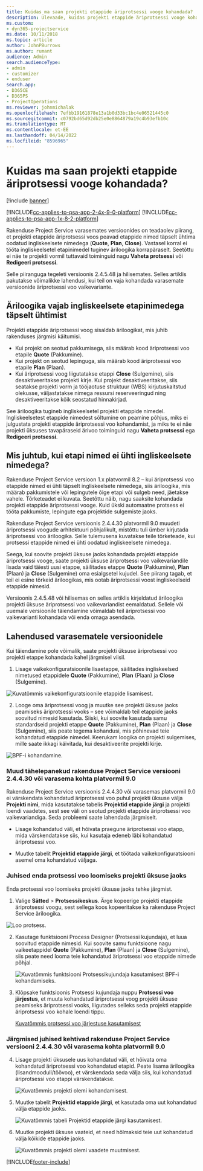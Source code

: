 ```yaml
---
title: Kuidas ma saan projekti etappide äriprotsessi vooge kohandada?
description: Ülevaade, kuidas projekti etappide äriprotsessi vooge kohandada.
ms.custom:
- dyn365-projectservice
ms.date: 10/11/2018
ms.topic: article
author: JohnPBurrows
ms.author: rumant
audience: Admin
search.audienceType:
- admin
- customizer
- enduser
search.app:
- D365CE
- D365PS
- ProjectOperations
ms.reviewer: johnmichalak
ms.openlocfilehash: 7efbb19161878e13a1b0d33bc1bc4e06521445c0
ms.sourcegitcommit: c0792bd65d92db25e0e8864879a19c4b93efb10c
ms.translationtype: MT
ms.contentlocale: et-EE
ms.lasthandoff: 04/14/2022
ms.locfileid: "8596965"
---
```

# <a name="how-do-i-customize-the-project-stages-business-process-flow"></a>Kuidas ma saan projekti etappide äriprotsessi vooge kohandada?

[!include [banner](../includes/psa-now-project-operations.md)]

[!INCLUDE[cc-applies-to-psa-app-2-4x-9-0-platform](../includes/cc-applies-to-psa-app-2-4x-9-0-platform.md)]
[!INCLUDE[cc-applies-to-psa-app-1x-8-2-platform](../includes/cc-applies-to-psa-app-1x-8-2-platform.md)]

Rakenduse Project Service varasemates versioonides on teadaolev piirang, et projekti etappide äriprotsessi voos peavad etappide nimed täpselt ühtima oodatud ingliskeelsete nimedega (**Quote**, **Plan**, **Close**). Vastasel korral ei tööta ingliskeelsetel etapinimedel tuginev äriloogika korrapäraselt. Seetõttu ei näe te projekti vormil tuttavaid toiminguid nagu **Vaheta protsessi** või **Redigeeri protsessi**. 

Selle piiranguga tegeleti versioonis 2.4.5.48 ja hilisemates. Selles artiklis pakutakse võimalikke lahendusi, kui teil on vaja kohandada varasemate versioonide äriprotsessi voo vaikevariante.  

## <a name="business-logic-requires-an-exact-match-with-english-stage-names"></a>Äriloogika vajab ingliskeelsete etapinimedega täpselt ühtimist

Projekti etappide äriprotsessi voog sisaldab äriloogikat, mis juhib rakenduses järgmisi käitumisi.
- Kui projekt on seotud pakkumisega, siis määrab kood äriprotsessi voo etapile **Quote** (Pakkumine).
- Kui projekt on seotud lepinguga, siis määrab kood äriprotsessi voo etapile **Plan** (Plaan).
- Kui äriprotsessi voog liigutatakse etappi **Close** (Sulgemine), siis desaktiveeritakse projekti kirje. Kui projekt desaktiveeritakse, siis seatakse projekti vorm ja tööjaotuse struktuur (WBS) kirjutuskaitstud olekusse, väljastatakse nimega ressursi reserveeringud ning desaktiveeritakse kõik seostatud hinnakirjad.

See äriloogika tugineb ingliskeelsetel projekti etappide nimedel. Ingliskeelsetest etappide nimedest sõltumine on peamine põhjus, miks ei julgustata projekti etappide äriprotsessi voo kohandamist, ja miks te ei näe projekti üksuses tavapäraseid ärivoo toiminguid nagu **Vaheta protsessi** ega **Redigeeri protsessi**.

## <a name="what-happens-if-the-stage-names-dont-match-the-english-names"></a>Mis juhtub, kui etapi nimed ei ühti ingliskeelsete nimedega?

Rakenduse Project Service versioon 1.x platvormil 8.2 – kui äriprotsessi voo etappide nimed ei ühti täpselt ingliskeelsete nimedega, siis äriloogika, mis määrab pakkumistele või lepingutele õige etapi või sulgeb need, jäetakse vahele. Tõrketeadet ei kuvata. Seetõttu näib, nagu saaksite kohandada projekti etappide äriprotsessi vooge. Kuid ükski automaatne protsess ei tööta pakkumiste, lepingute ega projektide sulgemiste jaoks.

Rakenduse Project Service versioonis 2.4.4.30 platvormil 9.0 muudeti äriprotsessi voogude arhitektuuri põhjalikult, mistõttu tuli ümber kirjutada äriprotsessi voo äriloogika. Selle tulemusena kuvatakse teile tõrketeade, kui protsessi etappide nimed ei ühti oodatud ingliskeelsete nimedega. 

Seega, kui soovite projekti üksuse jaoks kohandada projekti etappide äriprotsessi vooge, saate projekti üksuse äriprotsessi voo vaikevariandile lisada vaid täiesti uusi etappe, säilitades etappe **Quote** (Pakkumine), **Plan** (Plaan) ja **Close** (Sulgemine) oma esialgsetel kujudel. See piirang tagab, et teil ei esine tõrkeid äriloogikas, mis ootab äriprotsessi voost ingliskeelseid etappide nimesid.

Versioonis 2.4.5.48 või hilisemas on selles artiklis kirjeldatud äriloogika projekti üksuse äriprotsessi voo vaikevariandist eemaldatud. Sellele või uuemale versioonile täiendamine võimaldab teil äriprotsessi voo vaikevarianti kohandada või enda omaga asendada. 

## <a name="workarounds-for-earlier-versions"></a>Lahendused varasematele versioonidele

Kui täiendamine pole võimalik, saate projekti üksuse äriprotsessi voo projekti etappe kohandada kahel järgmisel viisil.

1. Lisage vaikekonfiguratsioonile lisaetappe, säilitades ingliskeelsed nimetused etappidele **Quote** (Pakkumine), **Plan** (Plaan) ja **Close** (Sulgemine).


![Kuvatõmmis vaikekonfiguratsioonile etappide lisamisest.](media/FAQ-Customize-BPF-1.png)
 
2. Looge oma äriprotsessi voog ja muutke see projekti üksuse jaoks peamiseks äriprotsessi vooks – see võimaldab teil etappide jaoks soovitud nimesid kasutada. Siiski, kui soovite kasutada samu standardseid projekti etappe **Quote** (Pakkumine), **Plan** (Plaan) ja **Close** (Sulgemine), siis peate tegema kohandusi, mis põhinevad teie kohandatud etappide nimedel. Keerukam loogika on projekti sulgemises, mille saate ikkagi käivitada, kui desaktiveerite projekti kirje.

![BPF-i kohandamine.](media/FAQ-Customize-BPF-2.png)

### <a name="additional-considerations-for-project-service-app-version-24430-or-earlier-on-platform-90"></a>Muud tähelepanekud rakenduse Project Service versiooni 2.4.4.30 või varasema kohta platvormil 9.0

Rakenduse Project Service versioonis 2.4.4.30 või varasemas platvormil 9.0 ei värskendata kohandatud äriprotsessi voo puhul projekti üksuse välja **Projekti nimi**, mida kasutatakse tabelis **Projektid etappide järgi** ja projekti loendi vaadetes, sest see väli on seotud projekti etappide äriprotsessi voo vaikevariandiga. Seda probleemi saate lahendada järgmiselt.

- Lisage kohandatud väli, et hõivata praegune äriprotsessi voo etapp, mida värskendatakse siis, kui kasutaja edeneb läbi kohandatud äriprotsessi voo.

- Muutke tabelit **Projektid etappide järgi**, et töötada vaikekonfiguratsiooni asemel oma kohandatud väljaga.

### <a name="steps-to-create-your-own-business-process-flow-for-the-project-entity"></a>Juhised enda protsessi voo loomiseks projekti üksuse jaoks

Enda protsessi voo loomiseks projekti üksuse jaoks tehke järgmist.

1. Valige **Sätted** > **Protsessikeskus**. Ärge kopeerige projekti etappide äriprotsessi voogu, sest sellega koos kopeeritakse ka rakenduse Project Service äriloogika.

  ![Loo protsess.](media/FAQ-Customize-BPF-3.png)

2. Kasutage funktsiooni Process Designer (Protsessi kujundaja), et luua soovitud etappide nimesid. Kui soovite samu funktsioone nagu vaikeetappidel **Quote** (Pakkumine), **Plan** (Plaan) ja **Close** (Sulgemine), siis peate need looma teie kohandatud äriprotsessi voo etappide nimede põhjal.

   ![Kuvatõmmis funktsiooni Protsessikujundaja kasutamisest BPF-i kohandamiseks.](media/FAQ-Customize-BPF-4.png) 

3. Klõpsake funktsioonis Protsessi kujundaja nuppu **Protsessi voo järjestus**, et muuta kohandatud äriprotsessi voog projekti üksuse peamiseks äriprotsessi vooks, liigutades selleks seda projekti etappide äriprotsessi voo kohale loendi tippu.


   [Kuvatõmmis protsessi voo järjestuse kasutamisest](media/FAQ-Customize-BPF-5-720.png)

### <a name="the-following-steps-apply-to-project-service-app-24430-or-earlier-on-the-90-platform"></a>Järgmised juhised kehtivad rakenduse Project Service versiooni 2.4.4.30 või varasema kohta platvormil 9.0

4. Lisage projekti üksusele uus kohandatud väli, et hõivata oma kohandatud äriprotsessi voo kohandatud etapid. Peate lisama äriloogika (lisandmooduli/töövoo), et värskendada seda välja siis, kui kohandatud äriprotsessi voo etappi värskendatakse.

   ![Kuvatõmmis projekti olemi kohandamisest.](media/FAQ-Customize-BPF-6-720.png)

5. Muutke tabelit **Projektid etappide järgi**, et kasutada oma uut kohandatud välja etappide jaoks.

   ![Kuvatõmmis tabeli Projektid etappide järgi kasutamisest.](media/FAQ-Customize-BPF-7-720.png)

6. Muutke projekti üksuse vaateid, et need hõlmaksid teie uut kohandatud välja kõikide etappide jaoks.

   ![Kuvatõmmis projekti olemi vaadete muutmisest.](media/FAQ-Customize-BPF-8-720.png)



[!INCLUDE[footer-include](../includes/footer-banner.md)]
